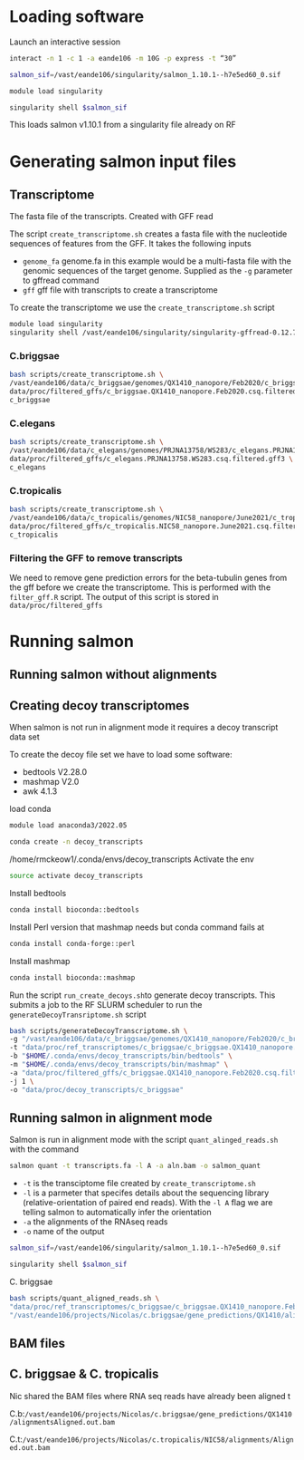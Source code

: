 
# Loading software 
Launch an interactive session
```bash
interact -n 1 -c 1 -a eande106 -m 10G -p express -t “30”
```


```bash
salmon_sif=/vast/eande106/singularity/salmon_1.10.1--h7e5ed60_0.sif

module load singularity

singularity shell $salmon_sif
```
This loads salmon v1.10.1 from a singularity file already on RF

# Generating salmon input files

## Transcriptome

The fasta file of the transcripts. Created with GFF read

The script `create_transcriptome.sh` creates a fasta file with the nucleotide sequences of features from the GFF. It takes the following inputs

- `genome_fa` genome.fa in this example would be a multi-fasta file with the genomic sequences of the target genome. Supplied as the `-g` parameter to gffread command
- `gff` gff file with transcripts to create a transcriptome

To create the transcriptome we use the `create_transcriptome.sh` script

```bash
module load singularity
singularity shell /vast/eande106/singularity/singularity-gffread-0.12.7--hdcf5f25_4.img
```
### C.briggsae
```bash
bash scripts/create_transcriptome.sh \
/vast/eande106/data/c_briggsae/genomes/QX1410_nanopore/Feb2020/c_briggsae.QX1410_nanopore.Feb2020.genome.fa \
data/proc/filtered_gffs/c_briggsae.QX1410_nanopore.Feb2020.csq.filtered.gff3 \
c_briggsae
```
### C.elegans
```bash
bash scripts/create_transcriptome.sh \
/vast/eande106/data/c_elegans/genomes/PRJNA13758/WS283/c_elegans.PRJNA13758.WS283.genome.fa \
data/proc/filtered_gffs/c_elegans.PRJNA13758.WS283.csq.filtered.gff3 \
c_elegans
```

### C.tropicalis
```bash
bash scripts/create_transcriptome.sh \
/vast/eande106/data/c_tropicalis/genomes/NIC58_nanopore/June2021/c_tropicalis.NIC58_nanopore.June2021.genome.fa \
data/proc/filtered_gffs/c_tropicalis.NIC58_nanopore.June2021.csq.filtered.gff3 \
c_tropicalis
```

### Filtering the GFF to remove transcripts

We need to remove gene prediction errors for the beta-tubulin genes from the gff before we create the transcriptome. This is performed with the `filter_gff.R` script. The output of this script is stored in `data/proc/filtered_gffs`

# Running salmon

## Running salmon without alignments

## Creating decoy transcriptomes
When salmon is not run in alignment mode it requires a decoy transcript data set

To create the decoy file set we have to load some software:
- bedtools V2.28.0
- mashmap V2.0
- awk 4.1.3

load conda
```bash
module load anaconda3/2022.05
``` 

```bash
conda create -n decoy_transcripts
```
/home/rmckeow1/.conda/envs/decoy_transcripts
Activate the env
```bash
source activate decoy_transcripts
```
Install bedtools
```bash
conda install bioconda::bedtools
```
Install Perl version that mashmap needs but conda command fails at
```bash
conda install conda-forge::perl
```
Install mashmap
```bash
conda install bioconda::mashmap
```
Run the script `run_create_decoys.sh`to generate decoy transcripts. This submits a job to the RF SLURM scheduler to run the `generateDecoyTransriptome.sh` script
```bash
bash scripts/generateDecoyTranscriptome.sh \
-g "/vast/eande106/data/c_briggsae/genomes/QX1410_nanopore/Feb2020/c_briggsae.QX1410_nanopore.Feb2020.genome.fa" \
-t "data/proc/ref_transcriptomes/c_briggsae/c_briggsae.QX1410_nanopore.Feb2020.csq.filtered.gff3.fa" \
-b "$HOME/.conda/envs/decoy_transcripts/bin/bedtools" \
-m "$HOME/.conda/envs/decoy_transcripts/bin/mashmap" \
-a "data/proc/filtered_gffs/c_briggsae.QX1410_nanopore.Feb2020.csq.filtered.gff3" \
-j 1 \
-o "data/proc/decoy_transcripts/c_briggsae"
```

## Running salmon in alignment mode
Salmon is run in alignment mode with the script `quant_alinged_reads.sh` with the command

```bash
salmon quant -t transcripts.fa -l A -a aln.bam -o salmon_quant
```
- `-t` is the transciptome file created by `create_transcriptome.sh`
- `-l` is a parmeter that specifes details about the sequencing library (relative-orientation of paired end reads). With the `-l A` flag we are telling salmon to automatically infer the orientation
- `-a` the alignments of the RNAseq reads
- `-o` name of the output

```bash
salmon_sif=/vast/eande106/singularity/salmon_1.10.1--h7e5ed60_0.sif

singularity shell $salmon_sif
```

C. briggsae

```bash 
bash scripts/quant_aligned_reads.sh \
"data/proc/ref_transcriptomes/c_briggsae/c_briggsae.QX1410_nanopore.Feb2020.csq.filtered.gff3.fa" \
"/vast/eande106/projects/Nicolas/c.briggsae/gene_predictions/QX1410/alignments/Aligned.out.bam"
```

## BAM files 

## C. briggsae & C. tropicalis
Nic shared the BAM files where RNA seq reads have already been aligned t

C.b:`/vast/eande106/projects/Nicolas/c.briggsae/gene_predictions/QX1410/alignmentsAligned.out.bam`

C.t:`/vast/eande106/projects/Nicolas/c.tropicalis/NIC58/alignments/Aligned.out.bam`
